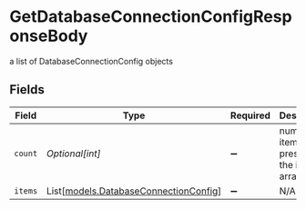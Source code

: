 # GetDatabaseConnectionConfigResponseBody

a list of DatabaseConnectionConfig objects


## Fields

| Field                                                                          | Type                                                                           | Required                                                                       | Description                                                                    |
| ------------------------------------------------------------------------------ | ------------------------------------------------------------------------------ | ------------------------------------------------------------------------------ | ------------------------------------------------------------------------------ |
| `count`                                                                        | *Optional[int]*                                                                | :heavy_minus_sign:                                                             | number of items present in the items array                                     |
| `items`                                                                        | List[[models.DatabaseConnectionConfig](../models/databaseconnectionconfig.md)] | :heavy_minus_sign:                                                             | N/A                                                                            |